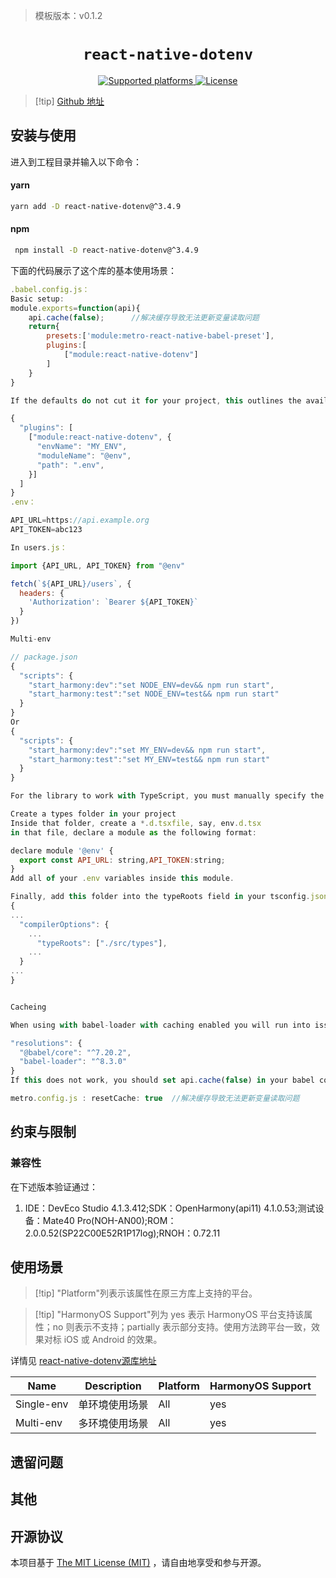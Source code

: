 > 模板版本：v0.1.2

<p align="center">
  <h1 align="center"> <code>react-native-dotenv</code> </h1>
</p>
<p align="center">
 	<a href="https://github.com/goatandsheep/react-native-dotenv">
          <img src="https://img.shields.io/badge/platforms-android%20|%20ios%20|%20web%20|%20harmony%20-lightgrey.svg" alt="Supported platforms" />
    </a>
    <a href="https://github.com/goatandsheep/react-native-dotenv/blob/main/LICENSE">
        <img src="https://img.shields.io/badge/license-MIT-green.svg" alt="License" />
    </a>
</p>

>[!tip] [Github 地址](https://github.com/goatandsheep/react-native-dotenv)


## 安装与使用

进入到工程目录并输入以下命令：

#### **yarn**

```bash
yarn add -D react-native-dotenv@^3.4.9
```
<!-- tabs:start -->

#### **npm**

```bash
 npm install -D react-native-dotenv@^3.4.9
```

<!-- tabs:end -->

下面的代码展示了这个库的基本使用场景：

```js
.babel.config.js：
Basic setup:
module.exports=function(api){
	api.cache(false);      //解决缓存导致无法更新变量读取问题
	return{
		presets:['module:metro-react-native-babel-preset'],
		plugins:[
			["module:react-native-dotenv"]
		]
	}
}

If the defaults do not cut it for your project, this outlines the available options for your Babel configuration and their respective default values, but you do not need to add them if you are using the default settings.

{
  "plugins": [
    ["module:react-native-dotenv", {
      "envName": "MY_ENV",
      "moduleName": "@env",
      "path": ".env",
    }]
  ]
}
.env：

API_URL=https://api.example.org
API_TOKEN=abc123

In users.js：

import {API_URL, API_TOKEN} from "@env"

fetch(`${API_URL}/users`, {
  headers: {
    'Authorization': `Bearer ${API_TOKEN}`
  }
})

Multi-env

// package.json
{
  "scripts": {
   	"start_harmony:dev":"set NODE_ENV=dev&& npm run start",
	"start_harmony:test":"set NODE_ENV=test&& npm run start"
  }
}
Or
{
  "scripts": {
   	"start_harmony:dev":"set MY_ENV=dev&& npm run start",
	"start_harmony:test":"set MY_ENV=test&& npm run start"
  }
}

For the library to work with TypeScript, you must manually specify the types for the module.

Create a types folder in your project
Inside that folder, create a *.d.tsxfile, say, env.d.tsx
in that file, declare a module as the following format:

declare module '@env' {
  export const API_URL: string,API_TOKEN:string;
}
Add all of your .env variables inside this module.

Finally, add this folder into the typeRoots field in your tsconfig.json file:
{
...
  "compilerOptions": {
    ...
      "typeRoots": ["./src/types"],
    ...  
  }
...
}


Cacheing

When using with babel-loader with caching enabled you will run into issues where environment changes won’t be picked up. This is due to the fact that babel-loader computes a cacheIdentifier that does not take your .env file(s) into account. The good news is that a recent update has fixed this problem as long as you're using a new version of Babel. Many react native libraries have not updated their Babel version yet so to force the version, add in your package.json:

"resolutions": {
  "@babel/core": "^7.20.2",
  "babel-loader": "^8.3.0"
}
If this does not work, you should set api.cache(false) in your babel config

metro.config.js : resetCache: true  //解决缓存导致无法更新变量读取问题
```

## 约束与限制

### 兼容性

 在下述版本验证通过：

 1. IDE：DevEco Studio 4.1.3.412;SDK：OpenHarmony(api11) 4.1.0.53;测试设备：Mate40 Pro(NOH-AN00);ROM：2.0.0.52(SP22C00E52R1P17log);RNOH：0.72.11

## 使用场景

> [!tip] "Platform"列表示该属性在原三方库上支持的平台。

> [!tip] "HarmonyOS Support"列为 yes 表示 HarmonyOS 平台支持该属性；no 则表示不支持；partially 表示部分支持。使用方法跨平台一致，效果对标 iOS 或 Android 的效果。

详情见 [react-native-dotenv源库地址](https://github.com/goatandsheep/react-native-dotenv)

| Name | Description |   Platform | HarmonyOS Support |
| ---- | ---- | ---- |   -------- |
| Single-env | 单环境使用场景  |All |  yes |
| Multi-env | 多环境使用场景 |  All |  yes |

## 遗留问题

## 其他

## 开源协议

本项目基于 [The MIT License (MIT)](https://github.com/goatandsheep/react-native-dotenv/blob/main/LICENSE) ，请自由地享受和参与开源。
